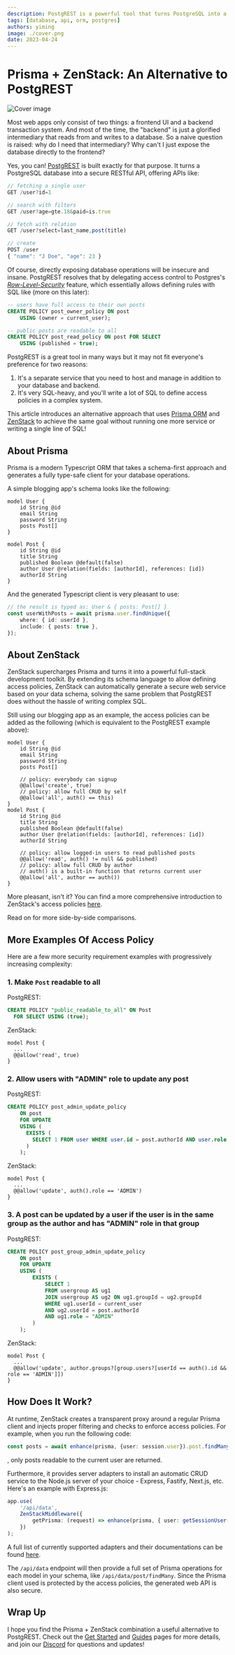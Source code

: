 ```yaml
---
description: PostgREST is a powerful tool that turns PostgreSQL into a secure RESTful API. However, its hard dependency on Postgres and a strong emphasis on SQL make it less suitable for some. This article introduces the combination of Prisma and ZenStack as an alternative.
tags: [database, api, orm, postgres]
authors: yiming
image: ./cover.png
date: 2023-04-24
---
```


# Prisma + ZenStack: An Alternative to PostgREST

![Cover image](cover.png)

Most web apps only consist of two things: a frontend UI and a backend transaction system. And most of the time, the "backend" is just a glorified intermediary that reads from and writes to a database. So a naive question is raised: why do I need that intermediary? Why can't I just expose the database directly to the frontend?

Yes, you can! [PostgREST](https://postgrest.org/) is built exactly for that purpose. <!-- truncate --> It turns a PostgreSQL database into a secure RESTful API, offering APIs like:

```ts
// fetching a single user
GET /user?id=1

// search with filters
GET /user?age=gte.18&paid=is.true

// fetch with relation
GET /user?select=last_name,post(title)

// create
POST /user
{ "name": "J Doe", "age": 23 }
```

Of course, directly exposing database operations will be insecure and insane. PostgREST resolves that by delegating access control to Postgres's [_Row-Level-Security_](https://www.postgresql.org/docs/current/ddl-rowsecurity.html) feature, which essentially allows defining rules with SQL like (more on this later):

```sql
-- users have full access to their own posts
CREATE POLICY post_owner_policy ON post
    USING (owner = current_user);

-- public posts are readable to all
CREATE POLICY post_read_policy ON post FOR SELECT
    USING (published = true);
```

PostgREST is a great tool in many ways but it may not fit everyone's preference for two reasons:

1. It's a separate service that you need to host and manage in addition to your database and backend.
1. It's very SQL-heavy, and you'll write a lot of SQL to define access policies in a complex system.

This article introduces an alternative approach that uses [Prisma ORM](https://www.prisma.io/) and [ZenStack](https://zenstack.dev) to achieve the same goal without running one more service or writing a single line of SQL!

## About Prisma

Prisma is a modern Typescript ORM that takes a schema-first approach and generates a fully type-safe client for your database operations.

A simple blogging app's schema looks like the following:

```zmodel
model User {
    id String @id
    email String
    password String
    posts Post[]
}

model Post {
    id String @id
    title String
    published Boolean @default(false)
    author User @relation(fields: [authorId], references: [id])
    authorId String
}
```

And the generated Typescript client is very pleasant to use:

```ts
// the result is typed as: User & { posts: Post[] }
const userWithPosts = await prisma.user.findUnique({
    where: { id: userId },
    include: { posts: true },
});
```

## About ZenStack

ZenStack supercharges Prisma and turns it into a powerful full-stack development toolkit. By extending its schema language to allow defining access policies, ZenStack can automatically generate a secure web service based on your data schema, solving the same problem that PostgREST does without the hassle of writing complex SQL.

Still using our blogging app as an example, the access policies can be added as the following (which is equivalent to the PostgREST example above):

```zmodel
model User {
    id String @id
    email String
    password String
    posts Post[]

    // policy: everybody can signup
    @@allow('create', true)
    // policy: allow full CRUD by self
    @@allow('all', auth() == this)
}
model Post {
    id String @id
    title String
    published Boolean @default(false)
    author User @relation(fields: [authorId], references: [id])
    authorId String

    // policy: allow logged-in users to read published posts
    @@allow('read', auth() != null && published)
    // policy: allow full CRUD by author
    // auth() is a built-in function that returns current user
    @@allow('all', author == auth())
}
```

More pleasant, isn't it? You can find a more comprehensive introduction to ZenStack's access policies [here](/docs/the-complete-guide/part1/access-policy/).

Read on for more side-by-side comparisons.

## More Examples Of Access Policy

Here are a few more security requirement examples with progressively increasing complexity:

### 1. Make `Post` readable to all

PostgREST:

```sql
CREATE POLICY "public_readable_to_all" ON Post
  FOR SELECT USING (true);
```

ZenStack:

```zmodel
model Post {
  ...
  @@allow('read', true)
}
```

### 2. Allow users with "ADMIN" role to update any post

PostgREST:

```sql
CREATE POLICY post_admin_update_policy
    ON post
    FOR UPDATE
    USING (
      EXISTS (
        SELECT 1 FROM user WHERE user.id = post.authorId AND user.role = 'ADMIN'
      )
    );
```

ZenStack:

```zmodel
model Post {
  ...
  @@allow('update', auth().role == 'ADMIN')
}
```

### 3. A post can be updated by a user if the user is in the same group as the author and has "ADMIN" role in that group

PostgREST:

```sql
CREATE POLICY post_group_admin_update_policy
    ON post
    FOR UPDATE
    USING (
        EXISTS (
            SELECT 1
            FROM usergroup AS ug1
            JOIN usergroup AS ug2 ON ug1.groupId = ug2.groupId
            WHERE ug1.userId = current_user
            AND ug2.userId = post.authorId
            AND ug1.role = "ADMIN"
        )
    );
```

ZenStack:

```zmodel
model Post {
  ...
  @@allow('update', author.groups?[group.users?[userId == auth().id && role == 'ADMIN']])
}
```

## How Does It Work?

At runtime, ZenStack creates a transparent proxy around a regular Prisma client and injects proper filtering and checks to enforce access policies. For example, when you run the following code:

```ts
const posts = await enhance(prisma, {user: session.user}).post.findMany();
```

, only posts readable to the current user are returned.

Furthermore, it provides server adapters to install an automatic CRUD service to the Node.js server of your choice - Express, Fastify, Next.js, etc. Here's an example with Express.js:

```ts
app.use(
    '/api/data',
    ZenStackMiddleware({
        getPrisma: (request) => enhance(prisma, { user: getSessionUser(request) }),
    })
);
```

A full list of currently supported adapters and their documentations can be found [here](/docs/category/server-adapters).

The `/api/data` endpoint will then provide a full set of Prisma operations for each model in your schema, like `/api/data/post/findMany`. Since the Prisma client used is protected by the access policies, the generated web API is also secure.

## Wrap Up

I hope you find the Prisma + ZenStack combination a useful alternative to PostgREST. Check out the [Get Started](/docs/category/quick-start) and [Guides](/docs/category/recipes) pages for more details, and join our [Discord](https://discord.gg/Ykhr738dUe) for questions and updates!
